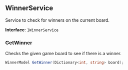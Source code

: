 ## WinnerService

Service to check for winners on the current board.

**Interface**: `IWinnerService`

### GetWinner

Checks the given game board to see if there is a winner.

```c#
WinnerModel GetWinner(Dictionary<int, string> board);
```

